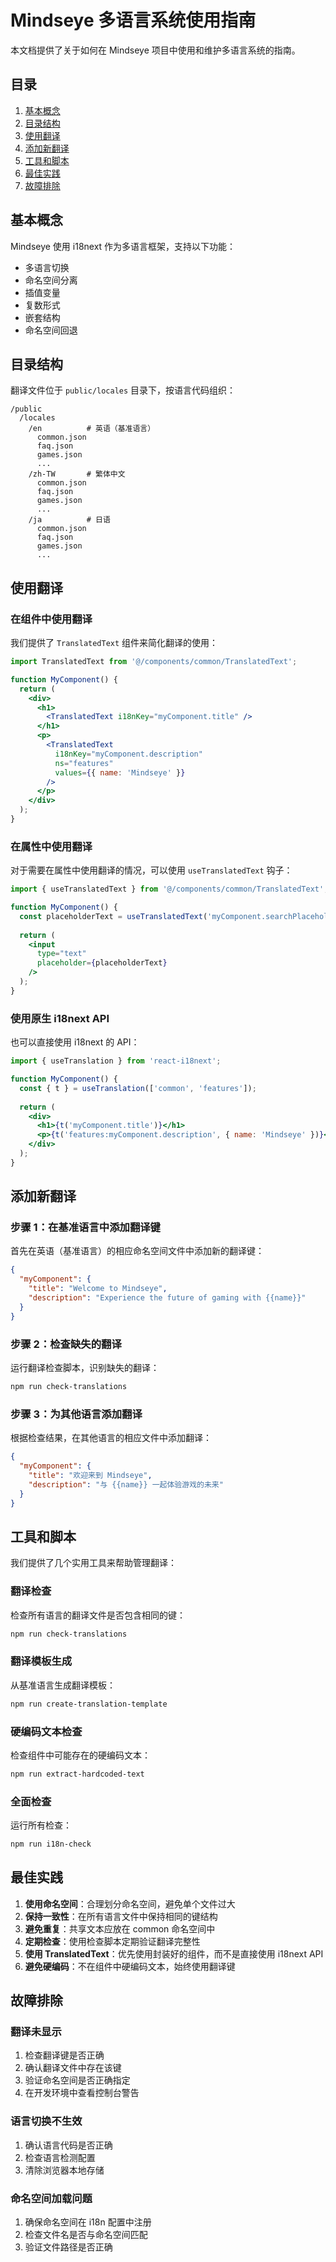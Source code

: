# Mindseye 多语言系统使用指南

本文档提供了关于如何在 Mindseye 项目中使用和维护多语言系统的指南。

## 目录

1. [基本概念](#基本概念)
2. [目录结构](#目录结构)
3. [使用翻译](#使用翻译)
4. [添加新翻译](#添加新翻译)
5. [工具和脚本](#工具和脚本)
6. [最佳实践](#最佳实践)
7. [故障排除](#故障排除)

## 基本概念

Mindseye 使用 i18next 作为多语言框架，支持以下功能：

- 多语言切换
- 命名空间分离
- 插值变量
- 复数形式
- 嵌套结构
- 命名空间回退

## 目录结构

翻译文件位于 `public/locales` 目录下，按语言代码组织：

```
/public
  /locales
    /en          # 英语（基准语言）
      common.json
      faq.json
      games.json
      ...
    /zh-TW       # 繁体中文
      common.json
      faq.json
      games.json
      ...
    /ja          # 日语
      common.json
      faq.json
      games.json
      ...
```

## 使用翻译

### 在组件中使用翻译

我们提供了 `TranslatedText` 组件来简化翻译的使用：

```jsx
import TranslatedText from '@/components/common/TranslatedText';

function MyComponent() {
  return (
    <div>
      <h1>
        <TranslatedText i18nKey="myComponent.title" />
      </h1>
      <p>
        <TranslatedText 
          i18nKey="myComponent.description" 
          ns="features" 
          values={{ name: 'Mindseye' }} 
        />
      </p>
    </div>
  );
}
```

### 在属性中使用翻译

对于需要在属性中使用翻译的情况，可以使用 `useTranslatedText` 钩子：

```jsx
import { useTranslatedText } from '@/components/common/TranslatedText';

function MyComponent() {
  const placeholderText = useTranslatedText('myComponent.searchPlaceholder');
  
  return (
    <input 
      type="text" 
      placeholder={placeholderText} 
    />
  );
}
```

### 使用原生 i18next API

也可以直接使用 i18next 的 API：

```jsx
import { useTranslation } from 'react-i18next';

function MyComponent() {
  const { t } = useTranslation(['common', 'features']);
  
  return (
    <div>
      <h1>{t('myComponent.title')}</h1>
      <p>{t('features:myComponent.description', { name: 'Mindseye' })}</p>
    </div>
  );
}
```

## 添加新翻译

### 步骤 1：在基准语言中添加翻译键

首先在英语（基准语言）的相应命名空间文件中添加新的翻译键：

```json
{
  "myComponent": {
    "title": "Welcome to Mindseye",
    "description": "Experience the future of gaming with {{name}}"
  }
}
```

### 步骤 2：检查缺失的翻译

运行翻译检查脚本，识别缺失的翻译：

```bash
npm run check-translations
```

### 步骤 3：为其他语言添加翻译

根据检查结果，在其他语言的相应文件中添加翻译：

```json
{
  "myComponent": {
    "title": "欢迎来到 Mindseye",
    "description": "与 {{name}} 一起体验游戏的未来"
  }
}
```

## 工具和脚本

我们提供了几个实用工具来帮助管理翻译：

### 翻译检查

检查所有语言的翻译文件是否包含相同的键：

```bash
npm run check-translations
```

### 翻译模板生成

从基准语言生成翻译模板：

```bash
npm run create-translation-template
```

### 硬编码文本检查

检查组件中可能存在的硬编码文本：

```bash
npm run extract-hardcoded-text
```

### 全面检查

运行所有检查：

```bash
npm run i18n-check
```

## 最佳实践

1. **使用命名空间**：合理划分命名空间，避免单个文件过大
2. **保持一致性**：在所有语言文件中保持相同的键结构
3. **避免重复**：共享文本应放在 common 命名空间中
4. **定期检查**：使用检查脚本定期验证翻译完整性
5. **使用 TranslatedText**：优先使用封装好的组件，而不是直接使用 i18next API
6. **避免硬编码**：不在组件中硬编码文本，始终使用翻译键

## 故障排除

### 翻译未显示

1. 检查翻译键是否正确
2. 确认翻译文件中存在该键
3. 验证命名空间是否正确指定
4. 在开发环境中查看控制台警告

### 语言切换不生效

1. 确认语言代码是否正确
2. 检查语言检测配置
3. 清除浏览器本地存储

### 命名空间加载问题

1. 确保命名空间在 i18n 配置中注册
2. 检查文件名是否与命名空间匹配
3. 验证文件路径是否正确 